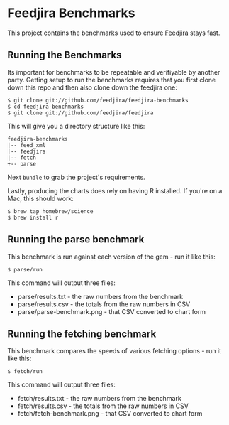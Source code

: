 # Feedjira Benchmarks

This project contains the benchmarks used to ensure [Feedjira][f] stays fast.

[f]: https://github.com/feedjira/feedjira

## Running the Benchmarks

Its important for benchmarks to be repeatable and verifiyable by another party.
Getting setup to run the benchmarks requires that you first clone down this repo
and then also clone down the feedjira one:

```
$ git clone git://github.com/feedjira/feedjira-benchmarks
$ cd feedjira-benchmarks
$ git clone git://github.com/feedjira/feedjira
```

This will give you a directory structure like this:

```
feedjira-benchmarks
|-- feed_xml
|-- feedjira
|-- fetch
+-- parse
```

Next `bundle` to grab the project's requirements.

Lastly, producing the charts does rely on having R installed. If you're on a
Mac, this should work:

```
$ brew tap homebrew/science
$ brew install r
```

## Running the parse benchmark

This benchmark is run against each version of the gem - run it like this:

```
$ parse/run
```

This command will output three files:

* parse/results.txt - the raw numbers from the benchmark
* parse/results.csv - the totals from the raw numbers in CSV
* parse/parse-benchmark.png - that CSV converted to chart form

## Running the fetching benchmark

This benchmark compares the speeds of various fetching options - run it like
this:

```
$ fetch/run
```

This command will output three files:

* fetch/results.txt - the raw numbers from the benchmark
* fetch/results.csv - the totals from the raw numbers in CSV
* fetch/fetch-benchmark.png - that CSV converted to chart form
